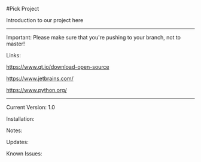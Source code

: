 #Pick Project

Introduction to our project here

---
Important: Please make sure that you're pushing to your branch, not to master!

Links:

https://www.qt.io/download-open-source

https://www.jetbrains.com/

https://www.python.org/

---
Current Version: 1.0

Installation:

Notes:

Updates:

Known Issues: